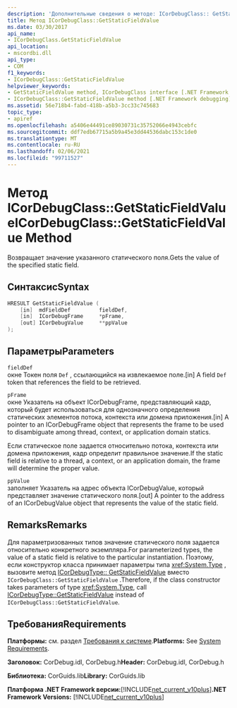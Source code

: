 ```yaml
---
description: 'Дополнительные сведения о методе: ICorDebugClass:: GetStaticFieldValue'
title: Метод ICorDebugClass::GetStaticFieldValue
ms.date: 03/30/2017
api_name:
- ICorDebugClass.GetStaticFieldValue
api_location:
- mscordbi.dll
api_type:
- COM
f1_keywords:
- ICorDebugClass::GetStaticFieldValue
helpviewer_keywords:
- GetStaticFieldValue method, ICorDebugClass interface [.NET Framework debugging]
- ICorDebugClass::GetStaticFieldValue method [.NET Framework debugging]
ms.assetid: 56e718b4-fabd-418b-a5b3-3cc33c745683
topic_type:
- apiref
ms.openlocfilehash: a5406e44491ce89030731c35752066e4943cebfc
ms.sourcegitcommit: ddf7edb67715a5b9a45e3dd44536dabc153c1de0
ms.translationtype: MT
ms.contentlocale: ru-RU
ms.lasthandoff: 02/06/2021
ms.locfileid: "99711527"
---
```

# <a name="icordebugclassgetstaticfieldvalue-method"></a><span data-ttu-id="381d3-103">Метод ICorDebugClass::GetStaticFieldValue</span><span class="sxs-lookup"><span data-stu-id="381d3-103">ICorDebugClass::GetStaticFieldValue Method</span></span>

<span data-ttu-id="381d3-104">Возвращает значение указанного статического поля.</span><span class="sxs-lookup"><span data-stu-id="381d3-104">Gets the value of the specified static field.</span></span>  
  
## <a name="syntax"></a><span data-ttu-id="381d3-105">Синтаксис</span><span class="sxs-lookup"><span data-stu-id="381d3-105">Syntax</span></span>  
  
```cpp  
HRESULT GetStaticFieldValue (  
    [in]  mdFieldDef         fieldDef,  
    [in]  ICorDebugFrame     *pFrame,  
    [out] ICorDebugValue     **ppValue  
);  
```  
  
## <a name="parameters"></a><span data-ttu-id="381d3-106">Параметры</span><span class="sxs-lookup"><span data-stu-id="381d3-106">Parameters</span></span>  

 `fieldDef`  
 <span data-ttu-id="381d3-107">окне Токен поля `Def` , ссылающийся на извлекаемое поле.</span><span class="sxs-lookup"><span data-stu-id="381d3-107">[in] A field `Def` token that references the field to be retrieved.</span></span>  
  
 `pFrame`  
 <span data-ttu-id="381d3-108">окне Указатель на объект ICorDebugFrame, представляющий кадр, который будет использоваться для однозначного определения статических элементов потока, контекста или домена приложения.</span><span class="sxs-lookup"><span data-stu-id="381d3-108">[in] A pointer to an ICorDebugFrame object that represents the frame to be used to disambiguate among thread, context, or application domain statics.</span></span>  
  
 <span data-ttu-id="381d3-109">Если статическое поле задается относительно потока, контекста или домена приложения, кадр определит правильное значение.</span><span class="sxs-lookup"><span data-stu-id="381d3-109">If the static field is relative to a thread, a context, or an application domain, the frame will determine the proper value.</span></span>  
  
 `ppValue`  
 <span data-ttu-id="381d3-110">заполняет Указатель на адрес объекта ICorDebugValue, который представляет значение статического поля.</span><span class="sxs-lookup"><span data-stu-id="381d3-110">[out] A pointer to the address of an ICorDebugValue object that represents the value of the static field.</span></span>  
  
## <a name="remarks"></a><span data-ttu-id="381d3-111">Remarks</span><span class="sxs-lookup"><span data-stu-id="381d3-111">Remarks</span></span>  

 <span data-ttu-id="381d3-112">Для параметризованных типов значение статического поля задается относительно конкретного экземпляра.</span><span class="sxs-lookup"><span data-stu-id="381d3-112">For parameterized types, the value of a static field is relative to the particular instantiation.</span></span> <span data-ttu-id="381d3-113">Поэтому, если конструктор класса принимает параметры типа <xref:System.Type> , вызовите метод [ICorDebugType:: GetStaticFieldValue](icordebugtype-getstaticfieldvalue-method.md) вместо `ICorDebugClass::GetStaticFieldValue` .</span><span class="sxs-lookup"><span data-stu-id="381d3-113">Therefore, if the class constructor takes parameters of type <xref:System.Type>, call [ICorDebugType::GetStaticFieldValue](icordebugtype-getstaticfieldvalue-method.md) instead of `ICorDebugClass::GetStaticFieldValue`.</span></span>  
  
## <a name="requirements"></a><span data-ttu-id="381d3-114">Требования</span><span class="sxs-lookup"><span data-stu-id="381d3-114">Requirements</span></span>  

 <span data-ttu-id="381d3-115">**Платформы:** см. раздел [Требования к системе](../../get-started/system-requirements.md).</span><span class="sxs-lookup"><span data-stu-id="381d3-115">**Platforms:** See [System Requirements](../../get-started/system-requirements.md).</span></span>  
  
 <span data-ttu-id="381d3-116">**Заголовок:** CorDebug.idl, CorDebug.h</span><span class="sxs-lookup"><span data-stu-id="381d3-116">**Header:** CorDebug.idl, CorDebug.h</span></span>  
  
 <span data-ttu-id="381d3-117">**Библиотека:** CorGuids.lib</span><span class="sxs-lookup"><span data-stu-id="381d3-117">**Library:** CorGuids.lib</span></span>  
  
 <span data-ttu-id="381d3-118">**Платформа .NET Framework версии:**[!INCLUDE[net_current_v10plus](../../../../includes/net-current-v10plus-md.md)]</span><span class="sxs-lookup"><span data-stu-id="381d3-118">**.NET Framework Versions:** [!INCLUDE[net_current_v10plus](../../../../includes/net-current-v10plus-md.md)]</span></span>
